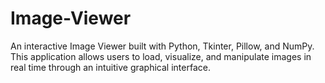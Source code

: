 # Image-Viewer
An interactive Image Viewer built with Python, Tkinter, Pillow, and NumPy. This application allows users to load, visualize, and manipulate images in real time through an intuitive graphical interface.
